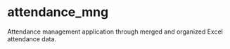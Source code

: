 # attendance_mng
Attendance management application through merged and organized Excel attendance data.
